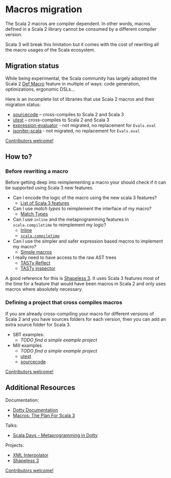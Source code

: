 # Macros migration

The Scala 2 macros are compiler dependent. In other words, macros defined in a Scala 2 library cannot be consumed by a different compiler version.

Scala 3 will break this limitation but it comes with the cost of rewriting all the macro usages of the Scala ecosystem.

## Migration status

While being experimental, the Scala community has largely adopted the Scala 2 [Def Macro](https://docs.scala-lang.org/overviews/macros/overview.html) feature in multiple of ways: code generation, optimizations, ergonomic DSLs...

Here is an incomplete list of libraries that use Scala 2 macros and their migration status:

* [sourcecode](https://github.com/lihaoyi/sourcecode) – cross-compiles to Scala 2 and Scala 3
* [utest](https://github.com/lihaoyi/utest) – cross-compiles to Scala 2 and Scala 3
* [expression-evaluator](https://github.com/plokhotnyuk/expression-evaluator) - not migrated, no replacement for `Evals.eval` 
* [jsoniter-scala](https://github.com/plokhotnyuk/jsoniter-scala) - not migrated, no replacement for `Evals.eval`

[Contributors welcome!](CONTRIBUTING.md)

## How to?

### Before rewriting a macro

Before getting deep into reimplementing a macro your should check if it can be supported using Scala 3 new features.

* Can I encode the logic of the macro using the new scala 3 features?
  * [List of Scala 3 features](http://dotty.epfl.ch/docs/reference/overview.html)
* Can I use *match types* to reimplement the interface of my macro?
  * [Match Types](http://dotty.epfl.ch/docs/reference/new-types/match-types.html)
* Can I use `inline` and the metaprogramming features in `scala.compiletime` to reimplement my logic?
  * [Inline](http://dotty.epfl.ch/docs/reference/metaprogramming/inline.html)
  * [`scala.compiletime`](http://dotty.epfl.ch/api/scala/compiletime/index.html)
* Can I use the simpler and safer expression based macros to implement my macro?
  * [Simple macros](http://dotty.epfl.ch/docs/reference/metaprogramming/macros.html)
* I really need to have access to the raw AST trees
  * [TASTy Reflect](http://dotty.epfl.ch/docs/reference/metaprogramming/tasty-reflect.html)
  * [TASTy inspector](http://dotty.epfl.ch/docs/reference/metaprogramming/tasty-inspect.html)

A good reference for this is [Shapeless 3](https://github.com/dotty-staging/shapeless/tree/shapeless-3). It uses Scala 3 features most of the time for a feature that would have been macros in Scala 2 and only uses macros where absolutely necessary.

### Defining a project that cross compiles macros

If you are already cross-compiling your macro for different versions of Scala 2 and you have sources folders for each version, then you can add an extra source folder for Scala 3.

* SBT examples:
  * *TODO find a simple example project*
* Mill examples
  * *TODO find a simple example project*
  * [utest](https://github.com/dotty-staging/utest/tree/dotty)
  * [sourcecode](https://github.com/dotty-staging/sourcecode/tree/dotty-community-build)

[Contributors welcome!](CONTRIBUTING.md)

## Additional Resources

Documentation:
- [Dotty Documentation](https://dotty.epfl.ch/docs/reference/metaprogramming/toc.html)
- [Macros: The Plan For Scala 3](https://www.scala-lang.org/blog/2018/04/30/in-a-nutshell.html)


Talks:
* [Scala Days - Metaprogramming in Dotty](https://www.youtube.com/watch?v=ZfDS_gJyPTc)

Projects:
* [XML Interpolator](https://github.com/dotty-staging/xml-interpolator/tree/master)
* [Shapeless 3](https://github.com/dotty-staging/shapeless/tree/shapeless-3)

[Contributors welcome!](CONTRIBUTING.md)
